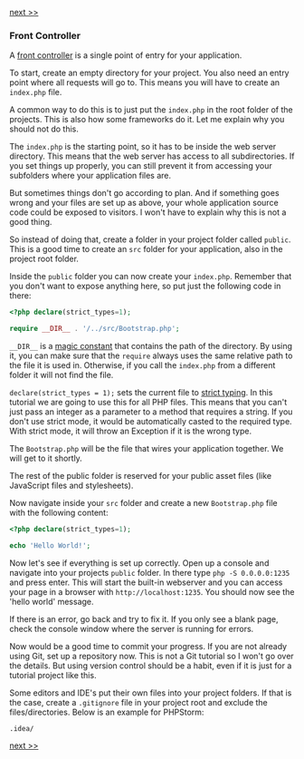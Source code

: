 [next >>](02-composer.md)

### Front Controller

A [front controller](http://en.wikipedia.org/wiki/Front_Controller_pattern) is a single point of entry for your application.

To start, create an empty directory for your project. You also need an entry point where all requests will go to. This means you will have to create an `index.php` file.

A common way to do this is to just put the `index.php` in the root folder of the projects. This is also how some frameworks do it. Let me explain why you should not do this.

The `index.php` is the starting point, so it has to be inside the web server directory. This means that the web server has access to all subdirectories. If you set things up properly, you can still prevent it from accessing your subfolders where your application files are.

But sometimes things don't go according to plan. And if something goes wrong and your files are set up as above, your whole application source code could be exposed to visitors. I won't have to explain why this is not a good thing.

So instead of doing that, create a folder in your project folder called `public`. This is a good time to create an `src` folder for your application, also in the project root folder.

Inside the `public` folder you can now create your `index.php`. Remember that you don't want to expose anything here, so put just the following code in there:

```php
<?php declare(strict_types=1); 

require __DIR__ . '/../src/Bootstrap.php';
```

`__DIR__` is a [magic constant](http://php.net/manual/en/language.constants.predefined.php) that contains the path of the directory. By using it, you can make sure that the `require` always uses the same relative path to the file it is used in. Otherwise, if you call the `index.php` from a different folder it will not find the file.

`declare(strict_types = 1);` sets the current file to [strict typing](http://php.net/manual/en/functions.arguments.php#functions.arguments.type-declaration.strict). In this tutorial we are going to use this for all PHP files. This means that you can't just pass an integer as a parameter to a method that requires a string. If you don't use strict mode, it would be automatically casted to the required type. With strict mode, it will throw an Exception if it is the wrong type.

The `Bootstrap.php` will be the file that wires your application together. We will get to it shortly.

The rest of the public folder is reserved for your public asset files (like JavaScript files and stylesheets).

Now navigate inside your `src` folder and create a new `Bootstrap.php` file with the following content:

```php
<?php declare(strict_types=1);

echo 'Hello World!';
```

Now let's see if everything is set up correctly. Open up a console and navigate into your projects `public` folder. In there type `php -S 0.0.0.0:1235` and press enter. This will start the built-in webserver and you can access your page in a browser with `http://localhost:1235`. You should now see the 'hello world' message.

If there is an error, go back and try to fix it. If you only see a blank page, check the console window where the server is running for errors.

Now would be a good time to commit your progress. If you are not already using Git, set up a repository now. This is not a Git tutorial so I won't go over the details. But using version control should be a habit, even if it is just for a tutorial project like this.

Some editors and IDE's put their own files into your project folders. If that is the case, create a `.gitignore` file in your project root and exclude the files/directories. Below is an example for PHPStorm:

```
.idea/
```

[next >>](02-composer.md)
